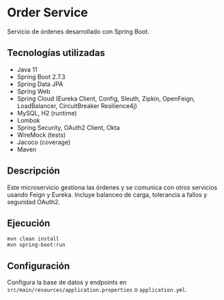 # Order Service

Servicio de órdenes desarrollado con Spring Boot.

## Tecnologías utilizadas

- Java 11
- Spring Boot 2.7.3
- Spring Data JPA
- Spring Web
- Spring Cloud (Eureka Client, Config, Sleuth, Zipkin, OpenFeign, LoadBalancer, CircuitBreaker Resilience4j)
- MySQL, H2 (runtime)
- Lombok
- Spring Security, OAuth2 Client, Okta
- WireMock (tests)
- Jacoco (coverage)
- Maven

## Descripción

Este microservicio gestiona las órdenes y se comunica con otros servicios usando Feign y Eureka. Incluye balanceo de carga, tolerancia a fallos y seguridad OAuth2.

## Ejecución

```
mvn clean install
mvn spring-boot:run
```

## Configuración

Configura la base de datos y endpoints en `src/main/resources/application.properties` o `application.yml`.
